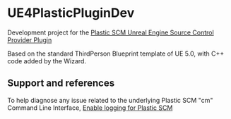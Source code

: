 # UE4PlasticPluginDev

Development project for the [Plastic SCM Unreal Engine Source Control Provider Plugin](https://github.com/PlasticSCM/UE4PlasticPlugin/)

Based on the standard ThirdPerson Blueprint template of UE 5.0, with C++ code added by the Wizard.

## Support and references

To help diagnose any issue related to the underlying Plastic SCM "cm" Command Line Interface,
[Enable logging for Plastic SCM](https://www.plasticscm.com/documentation/technical-articles/kb-enabling-logging-for-plastic-scm-part-i)
